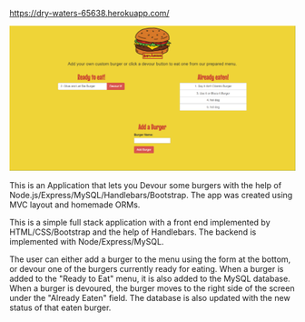 https://dry-waters-65638.herokuapp.com/

![Burger-Logger](/public/images/screenshot/burger-screenshot.PNG)

This is an Application that lets you Devour some burgers with the help of Node.js/Express/MySQL/Handlebars/Bootstrap.  The app was created using MVC layout and homemade ORMs.

This is a simple full stack application with a front end implemented by HTML/CSS/Bootstrap and the help of Handlebars. The backend is implemented with Node/Express/MySQL.

The user can either add a burger to the menu using the form at the bottom, or devour one of the burgers currently ready for eating.  When a burger is added to the "Ready to Eat" menu, it is also added to the MySQL database. When a burger is devoured, the burger moves to the right side of the screen under the "Already Eaten" field.  The database is also updated with the new status of that eaten burger.  

